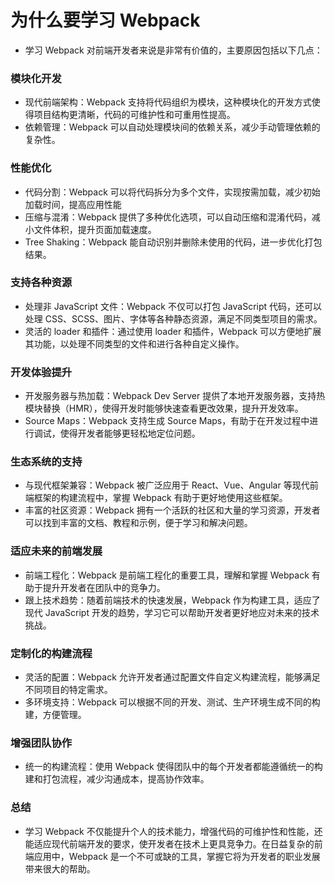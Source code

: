 # 为什么要学习 Webpack

- 学习 Webpack 对前端开发者来说是非常有价值的，主要原因包括以下几点：

### 模块化开发

- 现代前端架构：Webpack 支持将代码组织为模块，这种模块化的开发方式使得项目结构更清晰，代码的可维护性和可重用性提高。
- 依赖管理：Webpack 可以自动处理模块间的依赖关系，减少手动管理依赖的复杂性。

### 性能优化

- 代码分割：Webpack 可以将代码拆分为多个文件，实现按需加载，减少初始加载时间，提高应用性能
- 压缩与混淆：Webpack 提供了多种优化选项，可以自动压缩和混淆代码，减小文件体积，提升页面加载速度。
- Tree Shaking：Webpack 能自动识别并删除未使用的代码，进一步优化打包结果。

### 支持各种资源

- 处理非 JavaScript 文件：Webpack 不仅可以打包 JavaScript 代码，还可以处理 CSS、SCSS、图片、字体等各种静态资源，满足不同类型项目的需求。
- 灵活的 loader 和插件：通过使用 loader 和插件，Webpack 可以方便地扩展其功能，以处理不同类型的文件和进行各种自定义操作。

### 开发体验提升

- 开发服务器与热加载：Webpack Dev Server 提供了本地开发服务器，支持热模块替换（HMR），使得开发时能够快速查看更改效果，提升开发效率。
- Source Maps：Webpack 支持生成 Source Maps，有助于在开发过程中进行调试，使得开发者能够更轻松地定位问题。

### 生态系统的支持

- 与现代框架兼容：Webpack 被广泛应用于 React、Vue、Angular 等现代前端框架的构建流程中，掌握 Webpack 有助于更好地使用这些框架。
- 丰富的社区资源：Webpack 拥有一个活跃的社区和大量的学习资源，开发者可以找到丰富的文档、教程和示例，便于学习和解决问题。

### 适应未来的前端发展

- 前端工程化：Webpack 是前端工程化的重要工具，理解和掌握 Webpack 有助于提升开发者在团队中的竞争力。
- 跟上技术趋势：随着前端技术的快速发展，Webpack 作为构建工具，适应了现代 JavaScript 开发的趋势，学习它可以帮助开发者更好地应对未来的技术挑战。

### 定制化的构建流程

- 灵活的配置：Webpack 允许开发者通过配置文件自定义构建流程，能够满足不同项目的特定需求。
- 多环境支持：Webpack 可以根据不同的开发、测试、生产环境生成不同的构建，方便管理。

### 增强团队协作
- 统一的构建流程：使用 Webpack 使得团队中的每个开发者都能遵循统一的构建和打包流程，减少沟通成本，提高协作效率。

### 总结
- 学习 Webpack 不仅能提升个人的技术能力，增强代码的可维护性和性能，还能适应现代前端开发的要求，使开发者在技术上更具竞争力。在日益复杂的前端应用中，Webpack 是一个不可或缺的工具，掌握它将为开发者的职业发展带来很大的帮助。